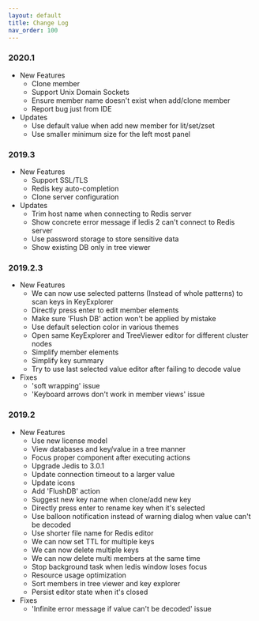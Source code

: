 ```yaml
---
layout: default
title: Change Log
nav_order: 100
---
```


### 2020.1
  * New Features
      * Clone member
      * Support Unix Domain Sockets
      * Ensure member name doesn't exist when add/clone member
      * Report bug just from IDE
  * Updates
      * Use default value when add new member for lit/set/zset
      * Use smaller minimum size for the left most panel

### 2019.3
  * New Features
      * Support SSL/TLS
      * Redis key auto-completion
      * Clone server configuration
  * Updates
      * Trim host name when connecting to Redis server
      * Show concrete error message if Iedis 2 can't connect to Redis server
      * Use password storage to store sensitive data
      * Show existing DB only in tree viewer

### 2019.2.3
  * New Features
      *  We can now use selected patterns (Instead of whole patterns) to scan keys in KeyExplorer
      *  Directly press enter to edit member elements
      *  Make sure 'Flush DB' action won't be applied by mistake
      *  Use default selection color in various themes
      *  Open same KeyExplorer and TreeViewer editor for different cluster nodes
      *  Simplify member elements
      *  Simplify key summary
      *  Try to use last selected value editor after failing to decode value
  * Fixes
       * 'soft wrapping' issue
       * 'Keyboard arrows don't work in member views' issue

### 2019.2
  * New Features
      * Use new license model
      * View databases and key/value in a tree manner
      * Focus proper component after executing actions
      * Upgrade Jedis to 3.0.1
      * Update connection timeout to a larger value
      * Update icons
      * Add 'FlushDB' action
      * Suggest new key name when clone/add new key
      * Directly press enter to rename key when it's selected
      * Use balloon notification instead of warning dialog when value can't be decoded
      * Use shorter file name for Redis editor
      * We can now set TTL for multiple keys
      * We can now delete multiple keys
      * We can now delete multi members at the same time
      * Stop background task when Iedis window loses focus
      * Resource usage optimization
      * Sort members in tree viewer and key explorer
      * Persist editor state when it's closed
  * Fixes
      * 'Infinite error message if value can't be decoded' issue

